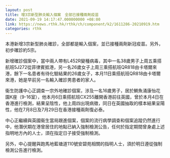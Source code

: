 ```yaml
---
layout: post
title: 增3宗新型肺炎輸入個案　全部已接種兩劑疫苗
date: 2021-09-19 14:17:47.000000000 +08:00
link: https://news.rthk.hk/rthk/ch/component/k2/1611286-20210919.htm
categories: rthk
---
```


本港新增3宗新型肺炎確診，全部都是輸入個案，並已接種兩劑新冠疫苗。另外，初步確診約5宗。

新增確診個案中，當中兩人帶有L452R變種病毒，其中一名38歲男子上周五乘搭航班5J272從菲律賓抵港，另一名26歲女子上周三乘搭航班QR818由卡塔爾來港，餘下一名患者有待化驗結果的26歲女子，本月11日乘搭航班QR818由卡塔爾來港，她是早前另一名輸入確診男患者的家人。

衞生防護中心正調查一宗外地確診個案，涉及一名16歲男子，居於鰂魚涌康怡花園K座（9-16室），他本月6日乘搭航班CX255離開香港前往英國，曾於本月4日在香港進行檢測，結果呈陰性，他上周四出現病徵，同日在英國抽取的樣本結果呈陽性，他在7月8日及7月29日在香港接種兩劑復必泰。

中心正繼續與英國衞生當局跟進個案，個案的流行病學調查和個案追蹤仍然進行中，他潛伏期在港曾居住的地點已納入強制檢測公告，任何於指定期間曾身處上述指明地方內的人士，須在指定日子接受強制檢測。

另外，中心提醒與跑馬地藍塘道110號安碧苑相關的指明人士，須於明日遵從強制檢測公告進行檢測。
